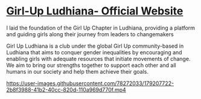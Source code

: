 # <a href='https://girlupludhiana.vercel.app/'>Girl-Up Ludhiana- Official Website<a>

I laid the foundation of the Girl Up Chapter in Ludhiana, providing a platform and guiding girls along their journey from leaders to changemakers

Girl Up Ludhiana is a club under the global Girl Up community-based in Ludhiana that aims to conquer gender inequalities by encouraging and enabling girls with adequate resources that initiate movements of change. We aim to bring our strengths together to support each other and all humans in our society and help them achieve their goals.


https://user-images.githubusercontent.com/78272033/179207722-2b8f3988-41b2-40cc-820d-110a969d770f.mp4
 
